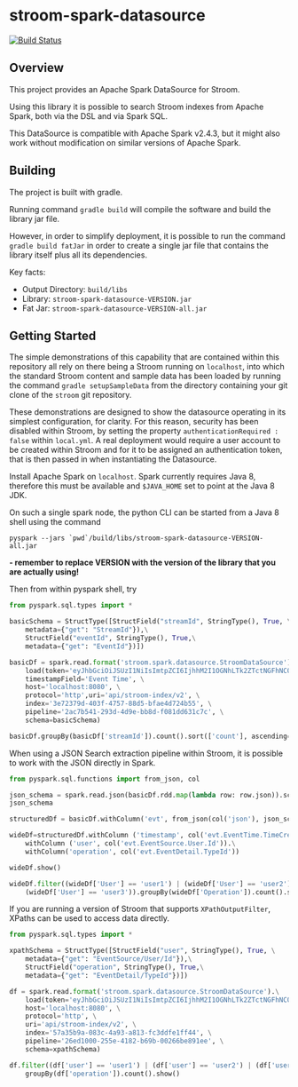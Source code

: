 # stroom-spark-datasource

[![Build Status](https://travis-ci.org/gchq/stroom-spark-datasource.svg?branch=master)](https://travis-ci.org/gchq/stroom-spark-datasource)

## Overview

This project provides an Apache Spark DataSource for Stroom.

Using this library it is possible to search Stroom indexes from Apache Spark, both via the DSL and via Spark SQL.

This DataSource is compatible with Apache Spark v2.4.3, but it might also work without modification on similar versions
of Apache Spark.

## Building

The project is built with gradle.

Running command `gradle build` will compile the software and build the library jar file.

However, in order to simplify deployment, it is possible to run the command `gradle build fatJar` in order to create a
single jar file that contains the library itself plus all its dependencies.     

Key facts:
* Output Directory: `build/libs`
* Library: `stroom-spark-datasource-VERSION.jar`
* Fat Jar: `stroom-spark-datasource-VERSION-all.jar`

## Getting Started

The simple demonstrations of this capability that are contained within this repository all rely on there being
a Stroom running on `localhost`, into which the standard Stroom content and sample data has been loaded by running the
command `gradle setupSampleData` from the directory containing your git clone of the `stroom` git repository. 

These demonstrations are designed to show the datasource operating in its simplest configuration, for clarity.
For this reason, security has been disabled within Stroom, by setting the property `authenticationRequired : false` within
`local.yml`.
A real deployment would require a user account to be created within Stroom and for it to be assigned an authentication
token, that is then passed in when instantiating the Datasource.

Install Apache Spark on `localhost`.  Spark currently requires Java 8, therefore this must be available and `$JAVA_HOME`
set to point at the Java 8 JDK.

On such a single spark node, the python CLI can be started from a Java 8 shell using 
the command 
```
pyspark --jars `pwd`/build/libs/stroom-spark-datasource-VERSION-all.jar
``` 
 **- remember to replace VERSION with the version of the library that you are actually using!**

Then from within pyspark shell, try

```python
from pyspark.sql.types import *

basicSchema = StructType([StructField("streamId", StringType(), True, \
    metadata={"get": "StreamId"}),\
    StructField("eventId", StringType(), True,\
    metadata={"get": "EventId"})])

basicDf = spark.read.format('stroom.spark.datasource.StroomDataSource').\
    load(token='eyJhbGciOiJSUzI1NiIsImtpZCI6IjhhM2I1OGNhLTk2ZTctNGFhNC05ZjA3LTQ0MDBhYWVkMTQ3MSJ9.eyJleHAiOjE2NDEzMTYyODMsInN1YiI6ImFkbWluIiwiaXNzIjoic3Ryb29tIiwiYXVkIjoiTlhDbXJyTGpQR2VBMVN4NWNEZkF6OUV2ODdXaTNucHRUbzZSdzVmTC5jbGllbnQtaWQuYXBwcy5zdHJvb20taWRwIn0.mU7gfhvbNFVzQ5RX86zcnvS6XZeNpYDZRJ5Zx2rPOuZsha15kJjMKw0PEH2T1Ucs2JEuhrj5P0Vu7pi_i7CtWSLNsmjZYrYL-udugijhEN9dxjuze5lnuOxb1LENrNoPaRvHpBiFyO3yIYO4Y9UcRdcAj-9Yt8zgqLP208KOU36n3dl0ErKXAKFyUbuu--1sDCnpSq4fxCMWfUhgENIkhUm6EnI8s510QdDxIeK95nHcM0H_I7cV0YXfpL4HgnsCCPJUJkYT1x71FQGuACi9Ba0JKdVF8PwdH4k4ryoK_b3ObFSueGpq2fBcFy385r6lDLUu91MODoY7yh9gagK-gw', \
    timestampField='Event Time', \
    host='localhost:8080', \
    protocol='http',uri='api/stroom-index/v2', \
    index='3e72379d-403f-4757-88d5-bfae4d724b55', \
    pipeline='2ac7b541-293d-4d9e-bb8d-f081dd631c7c', \
    schema=basicSchema)

basicDf.groupBy(basicDf['streamId']).count().sort(['count'], ascending=False).show()
```

When using a JSON Search extraction pipeline within Stroom, it is possible to work with the JSON directly in Spark.
```python
from pyspark.sql.functions import from_json, col

json_schema = spark.read.json(basicDf.rdd.map(lambda row: row.json)).schema
json_schema

structuredDf = basicDf.withColumn('evt', from_json(col('json'), json_schema))

wideDf=structuredDf.withColumn ('timestamp', col('evt.EventTime.TimeCreated')).\
    withColumn ('user', col('evt.EventSource.User.Id')).\
    withColumn('operation', col('evt.EventDetail.TypeId'))

wideDf.show()

wideDf.filter((wideDf['User'] == 'user1') | (wideDf['User'] == 'user2') | 
    (wideDf['User'] == 'user3')).groupBy(wideDf['Operation']).count().show()
```

If you are running a version of Stroom that supports `XPathOutputFilter`, XPaths can be used to access data directly.

```python
from pyspark.sql.types import *

xpathSchema = StructType([StructField("user", StringType(), True, \
    metadata={"get": "EventSource/User/Id"}),\
    StructField("operation", StringType(), True,\
    metadata={"get": "EventDetail/TypeId"})])

df = spark.read.format('stroom.spark.datasource.StroomDataSource').\
    load(token='eyJhbGciOiJSUzI1NiIsImtpZCI6IjhhM2I1OGNhLTk2ZTctNGFhNC05ZjA3LTQ0MDBhYWVkMTQ3MSJ9.eyJleHAiOjE2NDEzMTYyODMsInN1YiI6ImFkbWluIiwiaXNzIjoic3Ryb29tIiwiYXVkIjoiTlhDbXJyTGpQR2VBMVN4NWNEZkF6OUV2ODdXaTNucHRUbzZSdzVmTC5jbGllbnQtaWQuYXBwcy5zdHJvb20taWRwIn0.mU7gfhvbNFVzQ5RX86zcnvS6XZeNpYDZRJ5Zx2rPOuZsha15kJjMKw0PEH2T1Ucs2JEuhrj5P0Vu7pi_i7CtWSLNsmjZYrYL-udugijhEN9dxjuze5lnuOxb1LENrNoPaRvHpBiFyO3yIYO4Y9UcRdcAj-9Yt8zgqLP208KOU36n3dl0ErKXAKFyUbuu--1sDCnpSq4fxCMWfUhgENIkhUm6EnI8s510QdDxIeK95nHcM0H_I7cV0YXfpL4HgnsCCPJUJkYT1x71FQGuACi9Ba0JKdVF8PwdH4k4ryoK_b3ObFSueGpq2fBcFy385r6lDLUu91MODoY7yh9gagK-gw', \
    host='localhost:8080', \
    protocol='http', \
    uri='api/stroom-index/v2', \
    index='57a35b9a-083c-4a93-a813-fc3ddfe1ff44', \
    pipeline='26ed1000-255e-4182-b69b-00266be891ee', \
    schema=xpathSchema)

df.filter((df['user'] == 'user1') | (df['user'] == 'user2') | (df['user'] == 'user3')).\
    groupBy(df['operation']).count().show()

```


